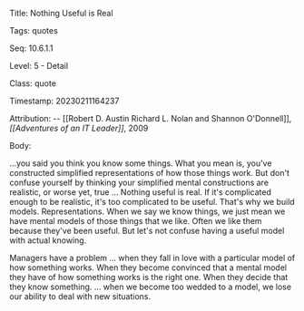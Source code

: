 Title:  Nothing Useful is Real

Tags:   quotes

Seq:    10.6.1.1

Level:  5 - Detail

Class:  quote

Timestamp: 20230211164237

Attribution: -- [[Robert D. Austin Richard L. Nolan and Shannon O'Donnell]], *[[Adventures of an IT Leader]]*, 2009

Body:

...you said you think you know some things. What you mean is, you've constructed simplified representations of how those things work. But don't confuse yourself by thinking your simplified mental constructions are realistic, or worse yet, true ... Nothing useful is real. If it's complicated enough to be realistic, it's too complicated to be useful. That's why we build models. Representations. When we say we know things, we just mean we have mental models of those things that we like. Often we like them because they've been useful. But let's not confuse having a useful model with actual knowing. 

Managers have a problem ... when they fall in love with a particular model of how something works. When they become convinced that a mental model they have of how something works is the right one. When they decide that they know something. ... when we become too wedded to a model, we lose our ability to deal with new situations.
